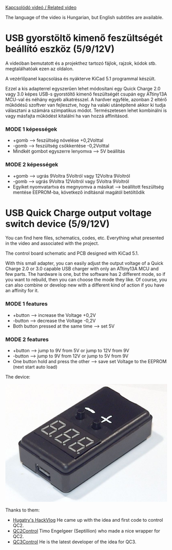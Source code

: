 [Kapcsolódó videó / Related video](https://youtu.be/jLJ_5dmPatM)

The language of the video is Hungarian, but English subtitles are available.


# USB gyorstöltő kimenő feszültségét beállító eszköz (5/9/12V)
A videóban bemutatott és a projekthez tartozó fájlok, rajzok, kódok stb. megtalálhatóak ezen az oldalon.

A vezérlőpanel kapcsolása és nyákterve KiCad 5.1 programmal készült.

Ezzel a kis adapterrel egyszerűen lehet módosítani egy Quick Charge 2.0 vagy 3.0 képes USB-s gyorstöltő kimenő feszültségét csupán egy ATtiny13A MCU-val és néhány egyéb alkatrésszel. A hardver egyféle, azonban 2 eltérő működésű szoftver van fejlesztve, hogy ha valaki utánépítené akkor ki tudja választani a számára szimpatikus módot. Természetesen lehet kombinálni is vagy másfajta működést kitalálni ha van hozzá affinitásod.


### MODE 1 képességek
- +gomb --> feszültség növelése +0,2Volttal
- -gomb --> feszültség csökkentése -0,2Volttal
- Mindkét gombot egyszerre lenyomva --> 5V beállítás

### MODE 2 képességek
- +gomb --> ugrás 9Voltra 5Voltról vagy 12Voltra 9Voltról
- -gomb --> ugrás 9Voltra 12Voltról vagy 5Voltra 9Voltról
- Egyiket nyomvatartva és megnyomva a másikat --> beállított feszültség mentése EEPROM-ba, következő indításnál magától betöltődik


# USB Quick Charge output voltage switch device (5/9/12V)
You can find here files, schematics, codes, etc. Everything what presented in the video and associated with the project.

The control board schematic and PCB designed with KiCad 5.1.

With this small adapter, you can easily adjust the output voltage of a Quick Charge 2.0 or 3.0 capable USB charger with only an ATtiny13A MCU and few parts. The hardware is one, but the software has 2 different mode, so if you want to rebuild, then you can choose the mode they like. Of course, you can also combine or develop new with a different kind of action if you have an affinity for it.

### MODE 1 features
- +button --> increase the Voltage +0,2V
- -button --> decrease the Voltage -0,2V
- Both button pressed at the same time --> set 5V

### MODE 2 features
- +button --> jump to 9V from 5V or jump to 12V from 9V
- -button --> jump to 9V from 12V or jump to 5V from 9V
- One button hold and press the other --> save set Voltage to the EEPROM (next start auto load)


The device:

![device](https://github.com/BAelectronics/QC_Output_Voltage_Switch/blob/master/Device.jpg)


Thanks to them:
- [Hugatry's HackVlog](https://www.youtube.com/channel/UCHgeChD442K0ah-KxEg0PHw) He came up with the idea and first code to control QC2. 
- [QC2Control](https://github.com/septillion-git/QC2Control) Timo Engelgeer (Septillion) who made a nice wrapper for QC2.
- [QC3Control](https://github.com/vdeconinck/QC3Control) He is the latest developer of the idea for QC3.
